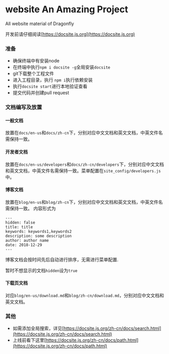 # website An Amazing Project
All website material  of Dragonfly

开发前请仔细阅读[https://docsite.js.org](https://docsite.js.org)

### 准备

+ 确保终端中有安装node
+ 在终端中执行`npm i docsite -g`全局安装`docsite`
+ git下载整个工程文件
+ 进入工程目录，执行 `npm i`执行依赖安装
+ 执行`docsite start`进行本地验证查看
+ 提交代码并创建pull request

### 文档编写及放置

#### 一般文档

放置在`docs/en-us`和`docs/zh-cn`下，分别对应中文文档和英文文档，中英文件名需保持一致。

#### 开发者文档

放置在`docs/en-us/developers`和`docs/zh-cn/developers`下，分别对应中文文档和英文文档，中英文件名需保持一致。菜单配置在`site_config/developers.js`中。

#### 博客文档

放置在`blog/en-us`和`blog/zh-cn`下，分别对应中文文档和英文文档，中英文件名需保持一致。
内容形式为
```
---
hidden: false
title: title
keywords: keywords1,keywords2
description: some description
author: author name
date: 2018-12-29
---
```
博客文档会按时间先后自动进行排序，无需进行菜单配置.

暂时不想显示的文档`hidden`设为`true`

#### 下载页文档

对应`blog/en-us/download.md`和`blog/zh-cn/download.md`，分别对应中文文档和英文文档。

### 其他

+ 如需添加全局搜索，详见[https://docsite.js.org/zh-cn/docs/search.html](https://docsite.js.org/zh-cn/docs/search.html)
+ 上线前看下这里[https://docsite.js.org/zh-cn/docs/path.html](https://docsite.js.org/zh-cn/docs/path.html)



